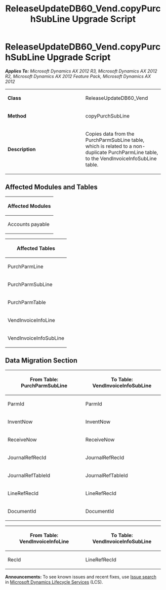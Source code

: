 ﻿---
title: ReleaseUpdateDB60_Vend.copyPurchSubLine Upgrade Script
TOCTitle: ReleaseUpdateDB60_Vend.copyPurchSubLine Upgrade Script
ms:assetid: 6accd12c-51f8-d6c8-cc5c-12823d4ad665
ms:mtpsurl: https://msdn.microsoft.com/en-us/library/JJ685680(v=AX.60)
ms:contentKeyID: 49708881
ms.date: 05/18/2015
mtps_version: v=AX.60
---

# ReleaseUpdateDB60\_Vend.copyPurchSubLine Upgrade Script 


_**Applies To:** Microsoft Dynamics AX 2012 R3, Microsoft Dynamics AX 2012 R2, Microsoft Dynamics AX 2012 Feature Pack, Microsoft Dynamics AX 2012_

<table>
<colgroup>
<col style="width: 50%" />
<col style="width: 50%" />
</colgroup>
<tbody>
<tr class="odd">
<td><p><strong>Class</strong></p></td>
<td><p>ReleaseUpdateDB60_Vend</p></td>
</tr>
<tr class="even">
<td><p><strong>Method</strong></p></td>
<td><p>copyPurchSubLine</p></td>
</tr>
<tr class="odd">
<td><p><strong>Description</strong></p></td>
<td><p>Copies data from the PurchParmSubLine table, which is related to a non-duplicate PurchParmLine table, to the VendInvoiceInfoSubLine table.</p></td>
</tr>
</tbody>
</table>


## Affected Modules and Tables

<table>
<colgroup>
<col style="width: 100%" />
</colgroup>
<thead>
<tr class="header">
<th><p>Affected Modules</p></th>
</tr>
</thead>
<tbody>
<tr class="odd">
<td><p>Accounts payable</p></td>
</tr>
</tbody>
</table>


<table>
<colgroup>
<col style="width: 100%" />
</colgroup>
<thead>
<tr class="header">
<th><p>Affected Tables</p></th>
</tr>
</thead>
<tbody>
<tr class="odd">
<td><p>PurchParmLine</p></td>
</tr>
<tr class="even">
<td><p>PurchParmSubLine</p></td>
</tr>
<tr class="odd">
<td><p>PurchParmTable</p></td>
</tr>
<tr class="even">
<td><p>VendInvoiceInfoLine</p></td>
</tr>
<tr class="odd">
<td><p>VendInvoiceInfoSubLine</p></td>
</tr>
</tbody>
</table>


## Data Migration Section

<table>
<colgroup>
<col style="width: 50%" />
<col style="width: 50%" />
</colgroup>
<thead>
<tr class="header">
<th><p>From Table: PurchParmSubLine</p></th>
<th><p>To Table: VendInvoiceInfoSubLine</p></th>
</tr>
</thead>
<tbody>
<tr class="odd">
<td><p>ParmId</p></td>
<td><p>ParmId</p></td>
</tr>
<tr class="even">
<td><p>InventNow</p></td>
<td><p>InventNow</p></td>
</tr>
<tr class="odd">
<td><p>ReceiveNow</p></td>
<td><p>ReceiveNow</p></td>
</tr>
<tr class="even">
<td><p>JournalRefRecId</p></td>
<td><p>JournalRefRecId</p></td>
</tr>
<tr class="odd">
<td><p>JournalRefTableId</p></td>
<td><p>JournalRefTableId</p></td>
</tr>
<tr class="even">
<td><p>LineRefRecId</p></td>
<td><p>LineRefRecId</p></td>
</tr>
<tr class="odd">
<td><p>DocumentId</p></td>
<td><p>DocumentId</p></td>
</tr>
</tbody>
</table>


<table>
<colgroup>
<col style="width: 50%" />
<col style="width: 50%" />
</colgroup>
<thead>
<tr class="header">
<th><p>From Table: VendInvoiceInfoLine</p></th>
<th><p>To Table: VendInvoiceInfoSubLine</p></th>
</tr>
</thead>
<tbody>
<tr class="odd">
<td><p>RecId</p></td>
<td><p>LineRefRecId</p></td>
</tr>
</tbody>
</table>

  
**Announcements:** To see known issues and recent fixes, use [Issue search](http://go.microsoft.com/fwlink/?linkid=389258) in [Microsoft Dynamics Lifecycle Services](http://go.microsoft.com/fwlink/?linkid=306505) (LCS).

